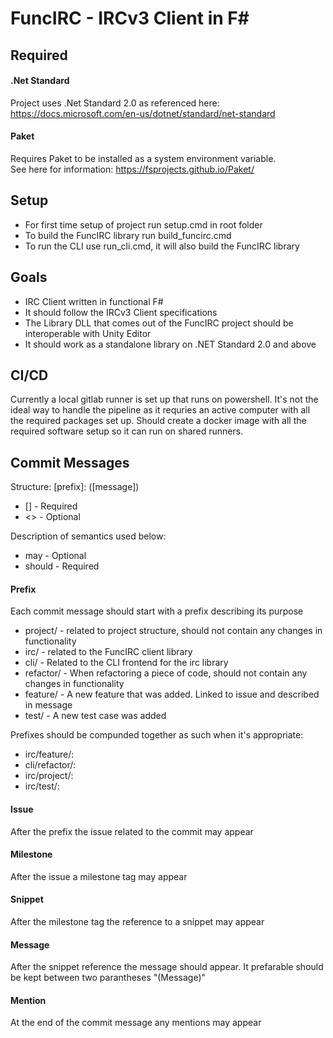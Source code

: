 # FuncIRC - IRCv3 Client in F#

## Required
#### .Net Standard
Project uses .Net Standard 2.0 as referenced here: https://docs.microsoft.com/en-us/dotnet/standard/net-standard

#### Paket
Requires Paket to be installed as a system environment variable.  
See here for information: https://fsprojects.github.io/Paket/

## Setup
+ For first time setup of project run setup.cmd in root folder
+ To build the FuncIRC library run build_funcirc.cmd
+ To run the CLI use run_cli.cmd, it will also build the FuncIRC library

## Goals
+ IRC Client written in functional F#
+ It should follow the IRCv3 Client specifications
+ The Library DLL that comes out of the FuncIRC project should be interoperable with Unity Editor
+ It should work as a standalone library on .NET Standard 2.0 and above

## CI/CD
Currently a local gitlab runner is set up that runs on powershell. It's not the ideal way to handle the pipeline as it requries an active computer with all the required packages set up. Should create a docker image with all the required software setup so it can run on shared runners.

## Commit Messages
Structure: \[prefix\]: <issue> <ms> <snippet> (\[message\]) <mention>
+ \[\] - Required
+ <> - Optional

Description of semantics used below:
+ may - Optional
+ should - Required

#### Prefix
Each commit message should start with a prefix describing its purpose
+ project/ - related to project structure, should not contain any changes in functionality
+ irc/ - related to the FuncIRC client library
+ cli/ - Related to the CLI frontend for the irc library
+ refactor/ - When refactoring a piece of code, should not contain any changes in functionality
+ feature/ - A new feature that was added. Linked to issue and described in message
+ test/ - A new test case was added

Prefixes should be compunded together as such when it's appropriate:
+ irc/feature/:
+ cli/refactor/:
+ irc/project/:
+ irc/test/:

#### Issue
After the prefix the issue related to the commit may appear

#### Milestone
After the issue a milestone tag may appear

#### Snippet
After the milestone tag the reference to a snippet may appear

#### Message
After the snippet reference the message should appear. It prefarable should be kept between two parantheses "(Message)"

#### Mention
At the end of the commit message any mentions may appear